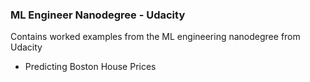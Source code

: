 ### ML Engineer Nanodegree - Udacity

Contains worked examples from the ML engineering nanodegree from Udacity

* Predicting Boston House Prices

